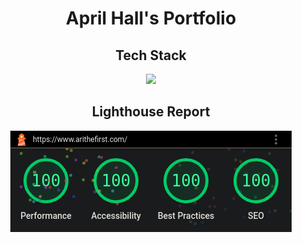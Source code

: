 <h1 align="center">April Hall's Portfolio</h1>
<h2 align="center">Tech Stack</h2>
<p align="center" width="100%">
    <img src="https://go-skill-icons.vercel.app/api/icons?i=astro,daisyui,cloudflare,svelte,tailwind,ts,vercel"> 
</p>
<h2 align="center">Lighthouse Report</h2>
<p align="center" width="100%">
    <img src="README-assets/img.png"> 
</p>
